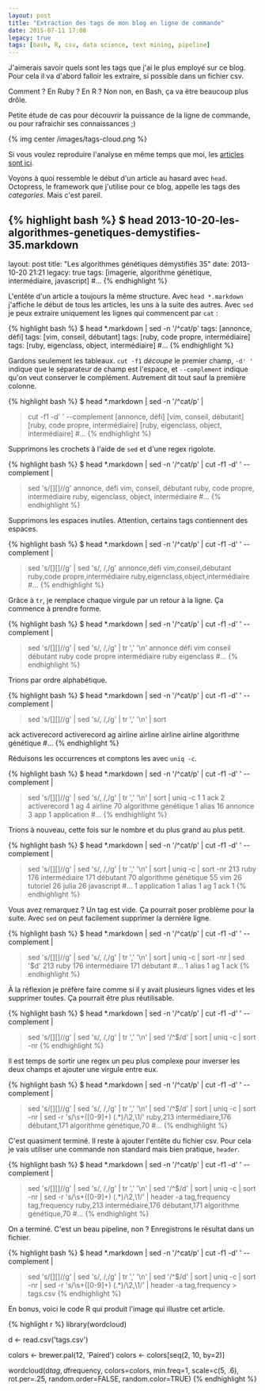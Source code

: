 ```yaml
---
layout: post
title: "Extraction des tags de mon blog en ligne de commande"
date: 2015-07-11 17:08
legacy: true
tags: [bash, R, csv, data science, text mining, pipeline]
---
```




J'aimerais savoir quels sont les tags que j'ai le plus employé sur ce blog.
Pour cela il va d'abord falloir les extraire, si possible dans un fichier csv.

Comment ? En Ruby ? En R ? Non non, en Bash, ça va être beaucoup plus drôle.

Petite étude de cas pour découvrir la puissance de la ligne de commande, ou
pour rafraichir ses connaissances ;)

{% img center /images/tags-cloud.png %}

<!-- more -->

Si vous voulez reproduire l'analyse en même temps que moi, les
[articles sont ici](https://github.com/lkdjiin/lkdjiin.github.io/tree/source/source/_posts).

Voyons à quoi ressemble le début d'un article au hasard avec `head`.
Octopress, le framework que j'utilise pour ce blog, appelle les tags des
*categories*. Mais c'est pareil.

{% highlight bash %}
$ head 2013-10-20-les-algorithmes-genetiques-demystifies-35.markdown
---
layout: post
title: "Les algorithmes génétiques démystifiés 35"
date: 2013-10-20 21:21
legacy: true
tags: [imagerie, algorithme génétique, intermédiaire, javascript]
#...
{% endhighlight %}

L'entête d'un article a toujours la même structure. Avec `head *.markdown`
j'affiche le début de tous les articles, les uns à la suite des autres.
Avec `sed` je peux extraire uniquement les lignes qui commencent par `cat` :

{% highlight bash %}
$ head *.markdown | sed -n '/^cat/p'
tags: [annonce, défi]
tags: [vim, conseil, débutant]
tags: [ruby, code propre, intermédiaire]
tags: [ruby, eigenclass, object, intermédiaire]
#...
{% endhighlight %}

Gardons seulement les tableaux. `cut -f1` *découpe* le premier champ, `-d' '`
indique que le séparateur de champ est l'espace, et `--complement` indique
qu'on veut conserver le complément. Autrement dit tout sauf la première
colonne.

{% highlight bash %}
$ head *.markdown | sed -n '/^cat/p' |
> cut -f1 -d' ' --complement
[annonce, défi]
[vim, conseil, débutant]
[ruby, code propre, intermédiaire]
[ruby, eigenclass, object, intermédiaire]
#...
{% endhighlight %}

Supprimons les crochets à l'aide de `sed` et d'une regex rigolote.

{% highlight bash %}
$ head *.markdown | sed -n '/^cat/p' | cut -f1 -d' ' --complement |
> sed 's/[][]//g'
annonce, défi
vim, conseil, débutant
ruby, code propre, intermédiaire
ruby, eigenclass, object, intermédiaire
#...
{% endhighlight %}

Supprimons les espaces inutiles. Attention, certains tags contiennent des
espaces.

{% highlight bash %}
$ head *.markdown | sed -n '/^cat/p' | cut -f1 -d' ' --complement |
> sed 's/[][]//g' |
> sed 's/, /,/g'
annonce,défi
vim,conseil,débutant
ruby,code propre,intermédiaire
ruby,eigenclass,object,intermédiaire
#...
{% endhighlight %}

Grâce à `tr`, je remplace chaque virgule par un retour à la ligne. Ça
commence à prendre forme.

{% highlight bash %}
$ head *.markdown | sed -n '/^cat/p' | cut -f1 -d' ' --complement |
> sed 's/[][]//g' | sed 's/, /,/g' |
> tr ',' '\n'
annonce
défi
vim
conseil
débutant
ruby
code propre
intermédiaire
ruby
eigenclass
#...
{% endhighlight %}

Trions par ordre alphabétique.

{% highlight bash %}
$ head *.markdown | sed -n '/^cat/p' | cut -f1 -d' ' --complement |
> sed 's/[][]//g' | sed 's/, /,/g' | tr ',' '\n' |
> sort

ack
activerecord
activerecord
ag
airline
airline
airline
airline
algorithme génétique
#...
{% endhighlight %}

Réduisons les occurrences et comptons les avec `uniq -c`.

{% highlight bash %}
$ head *.markdown | sed -n '/^cat/p' | cut -f1 -d' ' --complement |
> sed 's/[][]//g' | sed 's/, /,/g' | tr ',' '\n' | sort |
> uniq -c
      1 
      1 ack
      2 activerecord
      1 ag
      4 airline
     70 algorithme génétique
      1 alias
     16 annonce
      3 app
      1 application
#...
{% endhighlight %}

Trions à nouveau, cette fois sur le nombre et du plus grand au plus petit.

{% highlight bash %}
$ head *.markdown | sed -n '/^cat/p' | cut -f1 -d' ' --complement |
> sed 's/[][]//g' | sed 's/, /,/g' | tr ',' '\n' | sort | uniq -c |
> sort -nr
    213 ruby
    176 intermédiaire
    171 débutant
     70 algorithme génétique
     55 vim
     26 tutoriel
     26 julia
     26 javascript
#...
      1 application
      1 alias
      1 ag
      1 ack
      1 
{% endhighlight %}

Vous avez remarquez ? Un tag est vide. Ça pourrait poser problème pour la
suite. Avec `sed` on peut facilement supprimer la dernière ligne.

{% highlight bash %}
$ head *.markdown | sed -n '/^cat/p' | cut -f1 -d' ' --complement |
> sed 's/[][]//g' | sed 's/, /,/g' | tr ',' '\n' | sort | uniq -c |
> sort -nr | sed '$d'
    213 ruby
    176 intermédiaire
    171 débutant
#...
      1 alias
      1 ag
      1 ack
{% endhighlight %}

À la réflexion je préfère faire comme si il y avait plusieurs lignes vides et
les supprimer toutes. Ça pourrait être plus réutilisable.

{% highlight bash %}
$ head *.markdown | sed -n '/^cat/p' | cut -f1 -d' ' --complement |
> sed 's/[][]//g' | sed 's/, /,/g' | tr ',' '\n' |
> sed '/^$/d' |
> sort | uniq -c | sort -nr
{% endhighlight %}

Il est temps de sortir une regex un peu plus complexe pour inverser les deux
champs et ajouter une virgule entre eux.

{% highlight bash %}
$ head *.markdown | sed -n '/^cat/p' | cut -f1 -d' ' --complement |
> sed 's/[][]//g' | sed 's/, /,/g' | tr ',' '\n' | sed '/^$/d' |
> sort | uniq -c | sort -nr |
> sed -r 's/\s+([0-9]+) (.*)/\2,\1/'
ruby,213
intermédiaire,176
débutant,171
algorithme génétique,70
#...
{% endhighlight %}

C'est quasiment terminé. Il reste à ajouter l'entête du fichier csv. Pour cela
je vais utiliser une commande non standard mais bien pratique, `header`.

{% highlight bash %}
$ head *.markdown | sed -n '/^cat/p' | cut -f1 -d' ' --complement |
>  sed 's/[][]//g' | sed 's/, /,/g' | tr ',' '\n' | sed '/^$/d' |
> sort | uniq -c | sort -nr | sed -r 's/\s+([0-9]+) (.*)/\2,\1/' |
> header -a tag,frequency
tag,frequency
ruby,213
intermédiaire,176
débutant,171
algorithme génétique,70
#...
{% endhighlight %}

On a terminé. C'est un beau pipeline, non ? Enregistrons le résultat dans un
fichier.

{% highlight bash %}
$ head *.markdown | sed -n '/^cat/p' | cut -f1 -d' ' --complement |
>  sed 's/[][]//g' | sed 's/, /,/g' | tr ',' '\n' | sed '/^$/d' |
> sort | uniq -c | sort -nr | sed -r 's/\s+([0-9]+) (.*)/\2,\1/' |
> header -a tag,frequency > tags.csv
{% endhighlight %}

En bonus, voici le code R qui produit l'image qui illustre cet article.

{% highlight r %}
library(wordcloud)

d <- read.csv('tags.csv')

colors <- brewer.pal(12, 'Paired')
colors <- colors[seq(2, 10, by=2)]

wordcloud(d$tag, d$frequency, colors=colors, min.freq=1, scale=c(5, .6),
          rot.per=.25, random.order=FALSE, random.color=TRUE)
{% endhighlight %}


